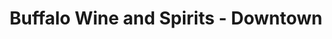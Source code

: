 ---
title: "Buffalo Wine and Spirits - Downtown"
url: /buffalo/buffalo-wine-and-spirits-downtown/
shop: Spirituosen
---